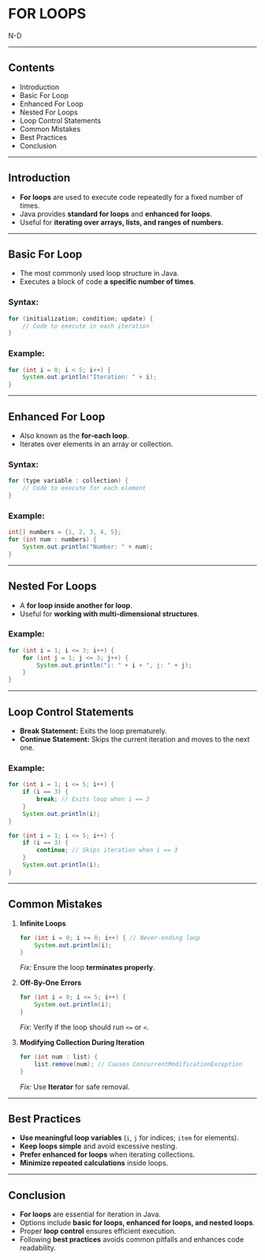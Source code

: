 # FOR LOOPS
N-D

---

## Contents
- Introduction
- Basic For Loop
- Enhanced For Loop
- Nested For Loops
- Loop Control Statements
- Common Mistakes
- Best Practices
- Conclusion

---

## Introduction
- **For loops** are used to execute code repeatedly for a fixed number of times.
- Java provides **standard for loops** and **enhanced for loops**.
- Useful for **iterating over arrays, lists, and ranges of numbers**.

---

## Basic For Loop
- The most commonly used loop structure in Java.
- Executes a block of code **a specific number of times**.

### Syntax:
```java
for (initialization; condition; update) {
    // Code to execute in each iteration
}
```

### Example:
```java
for (int i = 0; i < 5; i++) {
    System.out.println("Iteration: " + i);
}
```

---

## Enhanced For Loop
- Also known as the **for-each loop**.
- Iterates over elements in an array or collection.

### Syntax:
```java
for (type variable : collection) {
    // Code to execute for each element
}
```

### Example:
```java
int[] numbers = {1, 2, 3, 4, 5};
for (int num : numbers) {
    System.out.println("Number: " + num);
}
```

---

## Nested For Loops
- A **for loop inside another for loop**.
- Useful for **working with multi-dimensional structures**.

### Example:
```java
for (int i = 1; i <= 3; i++) {
    for (int j = 1; j <= 3; j++) {
        System.out.println("i: " + i + ", j: " + j);
    }
}
```

---

## Loop Control Statements
- **Break Statement:** Exits the loop prematurely.
- **Continue Statement:** Skips the current iteration and moves to the next one.

### Example:
```java
for (int i = 1; i <= 5; i++) {
    if (i == 3) {
        break; // Exits loop when i == 3
    }
    System.out.println(i);
}
```

```java
for (int i = 1; i <= 5; i++) {
    if (i == 3) {
        continue; // Skips iteration when i == 3
    }
    System.out.println(i);
}
```

---

## Common Mistakes
1. **Infinite Loops**
   ```java
   for (int i = 0; i >= 0; i++) { // Never-ending loop
       System.out.println(i);
   }
   ```
   *Fix:* Ensure the loop **terminates properly**.

2. **Off-By-One Errors**
   ```java
   for (int i = 0; i <= 5; i++) {
       System.out.println(i);
   }
   ```
   *Fix:* Verify if the loop should run `<=` or `<`.

3. **Modifying Collection During Iteration**
   ```java
   for (int num : list) {
       list.remove(num); // Causes ConcurrentModificationException
   }
   ```
   *Fix:* Use **Iterator** for safe removal.

---

## Best Practices
- **Use meaningful loop variables** (`i`, `j` for indices; `item` for elements).
- **Keep loops simple** and avoid excessive nesting.
- **Prefer enhanced for loops** when iterating collections.
- **Minimize repeated calculations** inside loops.

---

## Conclusion
- **For loops** are essential for iteration in Java.
- Options include **basic for loops, enhanced for loops, and nested loops**.
- Proper **loop control** ensures efficient execution.
- Following **best practices** avoids common pitfalls and enhances code readability.